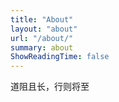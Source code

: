 ```yaml
---
title: "About"
layout: "about"
url: "/about/"
summary: about
ShowReadingTime: false
---
```

道阻且长，行则将至